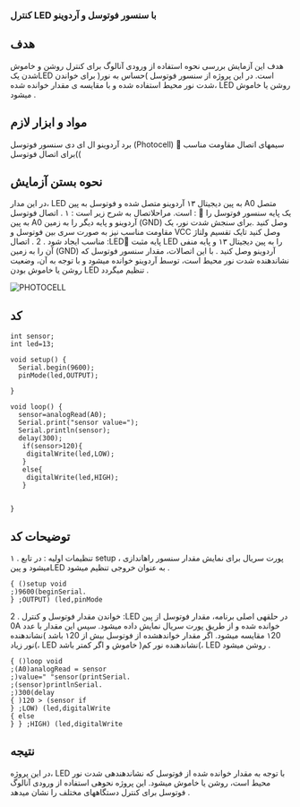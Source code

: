 ### کنترل LED با سنسور فوتوسل و آردوینو
## هدف
هدف این آزمایش بررسی نحوه استفاده از ورودی آنالوگ برای کنترل روشن و خاموش شدن یکLED است. در این پروژه از سنسور فوتوسل )حساس به نور( برای خواندن شدت نور محیط استفاده شده و با مقایسه ی مقدار خوانده شده، LED روشن یا خاموش میشود .
## مواد و ابزار لازم
 برد آردوینو
 ال ای دی
 سنسور فوتوسل (Photocell)  سیمهای اتصال
 مقاومت مناسب )برای اتصال فوتوسل(
## نحوه بستن آزمایش
در این مدار، LED به پین دیجیتال ۱۳ آردوینو متصل شده و فوتوسل به پین A0 متصل است. مراحلاتصال به شرح زیر است : 
۱ . اتصال فوتوسل :  یک پایه سنسور فوتوسل را به پین A0 آردوینو و پایه دیگر را به زمین (GND) وصل کنید .برای سنجش شدت نور، یک مقاومت مناسب نیز به صورت سری بین فوتوسل و VCC وصل کنید تایک تقسیم ولتاژ مناسب ایجاد شود . 2 . اتصال :LED پایه مثبت LED را به پین دیجیتال ۱۳ و پایه منفی آن را به زمین (GND) آردوینو وصل کنید . با این اتصالات، مقدار سنسور فوتوسل که نشاندهنده شدت نور محیط است، توسط آردوینو خوانده میشود و با توجه به آن، وضعیت روشن یا خاموش بودن LED تنظیم میگردد .


![PHOTOCELL](https://github.com/user-attachments/assets/9be74ad4-0301-40b9-a4f0-347f9bd8eebf)



## کد
```
int sensor;
int led=13;

void setup() {
  Serial.begin(9600);
  pinMode(led,OUTPUT);
  
}

void loop() {
  sensor=analogRead(A0);
  Serial.print("sensor value=");
  Serial.println(sensor);
  delay(300);
   if(sensor>120){
    digitalWrite(led,LOW);
   }
   else{
    digitalWrite(led,HIGH);
   }
 

}

```
## توضیحات کد
۱ . تنظیمات اولیه : در تابع setup ، پورت سریال برای نمایش مقدار سنسور راهاندازی میشود و پینLED به عنوان خروجی تنظیم میشود .
```
{ ()setup void
;)9600(beginSerial.
} ;OUTPUT) (led,pinMode
```
2 . خواندن مقدار فوتوسل و کنترل :LED در حلقهی اصلی برنامه، مقدار فوتوسل از پین 0A خوانده
شده و از طریق پورت سریال نمایش داده میشود. سپس این مقدار با عدد ۱20 مقایسه میشود.
اگر مقدار خواندهشده از فوتوسل بیش از ۱20 باشد )نشاندهنده نور زیاد(، LED خاموش و اگر کمتر
باشد )نشاندهنده نور کم(، LED روشن میشود .
```
{ ()loop void
;(A0)analogRead = sensor
;)value=" "sensor(printSerial.
;(sensor)printlnSerial.
;)300(delay
{ )120 > (sensor if
} ;LOW) (led,digitalWrite
{ else
} } ;HIGH) (led,digitalWrite
```
## نتیجه
در این پروژه، LED با توجه به مقدار خوانده شده از فوتوسل که نشاندهندهی شدت نور محیط
است، روشن یا خاموش میشود. این پروژه نحوهی استفاده از ورودی آنالوگ فوتوسل برای کنترل
دستگاههای مختلف را نشان میدهد .
